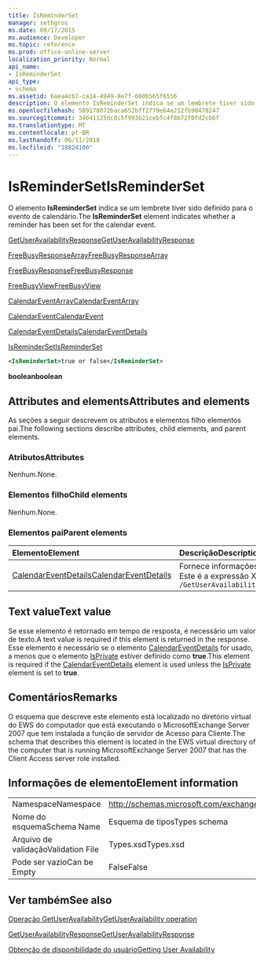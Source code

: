 ```yaml
---
title: IsReminderSet
manager: sethgros
ms.date: 09/17/2015
ms.audience: Developer
ms.topic: reference
ms.prod: office-online-server
localization_priority: Normal
api_name:
- IsReminderSet
api_type:
- schema
ms.assetid: 6aea4cb7-ca14-4949-8e7f-660b565f6556
description: O elemento IsReminderSet indica se um lembrete tiver sido definido para o evento de calendário.
ms.openlocfilehash: 589178072baca652bff2779e64a212fb90478247
ms.sourcegitcommit: 34041125dc8c5f993b21cebfc4f8b72f0fd2cb6f
ms.translationtype: MT
ms.contentlocale: pt-BR
ms.lasthandoff: 06/11/2018
ms.locfileid: "19824100"
---
```

# <a name="isreminderset"></a><span data-ttu-id="3a884-103">IsReminderSet</span><span class="sxs-lookup"><span data-stu-id="3a884-103">IsReminderSet</span></span>

<span data-ttu-id="3a884-104">O elemento **IsReminderSet** indica se um lembrete tiver sido definido para o evento de calendário.</span><span class="sxs-lookup"><span data-stu-id="3a884-104">The **IsReminderSet** element indicates whether a reminder has been set for the calendar event.</span></span> 
  
[<span data-ttu-id="3a884-105">GetUserAvailabilityResponse</span><span class="sxs-lookup"><span data-stu-id="3a884-105">GetUserAvailabilityResponse</span></span>](getuseravailabilityresponse.md)
  
[<span data-ttu-id="3a884-106">FreeBusyResponseArray</span><span class="sxs-lookup"><span data-stu-id="3a884-106">FreeBusyResponseArray</span></span>](freebusyresponsearray.md)
  
[<span data-ttu-id="3a884-107">FreeBusyResponse</span><span class="sxs-lookup"><span data-stu-id="3a884-107">FreeBusyResponse</span></span>](freebusyresponse.md)
  
[<span data-ttu-id="3a884-108">FreeBusyView</span><span class="sxs-lookup"><span data-stu-id="3a884-108">FreeBusyView</span></span>](freebusyview.md)
  
[<span data-ttu-id="3a884-109">CalendarEventArray</span><span class="sxs-lookup"><span data-stu-id="3a884-109">CalendarEventArray</span></span>](calendareventarray.md)
  
[<span data-ttu-id="3a884-110">CalendarEvent</span><span class="sxs-lookup"><span data-stu-id="3a884-110">CalendarEvent</span></span>](calendarevent.md)
  
[<span data-ttu-id="3a884-111">CalendarEventDetails</span><span class="sxs-lookup"><span data-stu-id="3a884-111">CalendarEventDetails</span></span>](calendareventdetails.md)
  
[<span data-ttu-id="3a884-112">IsReminderSet</span><span class="sxs-lookup"><span data-stu-id="3a884-112">IsReminderSet</span></span>](isreminderset.md)
  
```xml
<IsReminderSet>true or false</IsReminderSet>
```

 <span data-ttu-id="3a884-113">**boolean**</span><span class="sxs-lookup"><span data-stu-id="3a884-113">**boolean**</span></span>
## <a name="attributes-and-elements"></a><span data-ttu-id="3a884-114">Attributes and elements</span><span class="sxs-lookup"><span data-stu-id="3a884-114">Attributes and elements</span></span>

<span data-ttu-id="3a884-115">As seções a seguir descrevem os atributos e elementos filho elementos pai.</span><span class="sxs-lookup"><span data-stu-id="3a884-115">The following sections describe attributes, child elements, and parent elements.</span></span>
  
### <a name="attributes"></a><span data-ttu-id="3a884-116">Atributos</span><span class="sxs-lookup"><span data-stu-id="3a884-116">Attributes</span></span>

<span data-ttu-id="3a884-117">Nenhum.</span><span class="sxs-lookup"><span data-stu-id="3a884-117">None.</span></span>
  
### <a name="child-elements"></a><span data-ttu-id="3a884-118">Elementos filho</span><span class="sxs-lookup"><span data-stu-id="3a884-118">Child elements</span></span>

<span data-ttu-id="3a884-119">Nenhum.</span><span class="sxs-lookup"><span data-stu-id="3a884-119">None.</span></span>
  
### <a name="parent-elements"></a><span data-ttu-id="3a884-120">Elementos pai</span><span class="sxs-lookup"><span data-stu-id="3a884-120">Parent elements</span></span>

|<span data-ttu-id="3a884-121">**Elemento**</span><span class="sxs-lookup"><span data-stu-id="3a884-121">**Element**</span></span>|<span data-ttu-id="3a884-122">**Descrição**</span><span class="sxs-lookup"><span data-stu-id="3a884-122">**Description**</span></span>|
|:-----|:-----|
|[<span data-ttu-id="3a884-123">CalendarEventDetails</span><span class="sxs-lookup"><span data-stu-id="3a884-123">CalendarEventDetails</span></span>](calendareventdetails.md) <br/> |<span data-ttu-id="3a884-124">Fornece informações adicionais sobre um evento de calendário.</span><span class="sxs-lookup"><span data-stu-id="3a884-124">Provides additional information about a calendar event.</span></span>  <br/> <span data-ttu-id="3a884-125">Este é a expressão XPath para esse elemento:</span><span class="sxs-lookup"><span data-stu-id="3a884-125">The following is the XPath expression to this element:</span></span>  <br/>  `/GetUserAvailabilityResponse/FreeBusyResponseArray/FreeBusyResponse/FreeBusyView/CalendarEventArray/CalendarEvent[i]/CalendarEventDetails` <br/> |
   
## <a name="text-value"></a><span data-ttu-id="3a884-126">Text value</span><span class="sxs-lookup"><span data-stu-id="3a884-126">Text value</span></span>

<span data-ttu-id="3a884-127">Se esse elemento é retornado em tempo de resposta, é necessário um valor de texto.</span><span class="sxs-lookup"><span data-stu-id="3a884-127">A text value is required if this element is returned in the response.</span></span> <span data-ttu-id="3a884-128">Esse elemento é necessário se o elemento [CalendarEventDetails](calendareventdetails.md) for usado, a menos que o elemento [IsPrivate](isprivate.md) estiver definido como **true**.</span><span class="sxs-lookup"><span data-stu-id="3a884-128">This element is required if the [CalendarEventDetails](calendareventdetails.md) element is used unless the [IsPrivate](isprivate.md) element is set to **true**.</span></span>
  
## <a name="remarks"></a><span data-ttu-id="3a884-129">Comentários</span><span class="sxs-lookup"><span data-stu-id="3a884-129">Remarks</span></span>

<span data-ttu-id="3a884-130">O esquema que descreve este elemento está localizado no diretório virtual do EWS do computador que está executando o MicrosoftExchange Server 2007 que tem instalada a função de servidor de Acesso para Cliente.</span><span class="sxs-lookup"><span data-stu-id="3a884-130">The schema that describes this element is located in the EWS virtual directory of the computer that is running MicrosoftExchange Server 2007 that has the Client Access server role installed.</span></span>
  
## <a name="element-information"></a><span data-ttu-id="3a884-131">Informações de elemento</span><span class="sxs-lookup"><span data-stu-id="3a884-131">Element information</span></span>

|||
|:-----|:-----|
|<span data-ttu-id="3a884-132">Namespace</span><span class="sxs-lookup"><span data-stu-id="3a884-132">Namespace</span></span>  <br/> |http://schemas.microsoft.com/exchange/services/2006/types  <br/> |
|<span data-ttu-id="3a884-133">Nome do esquema</span><span class="sxs-lookup"><span data-stu-id="3a884-133">Schema Name</span></span>  <br/> |<span data-ttu-id="3a884-134">Esquema de tipos</span><span class="sxs-lookup"><span data-stu-id="3a884-134">Types schema</span></span>  <br/> |
|<span data-ttu-id="3a884-135">Arquivo de validação</span><span class="sxs-lookup"><span data-stu-id="3a884-135">Validation File</span></span>  <br/> |<span data-ttu-id="3a884-136">Types.xsd</span><span class="sxs-lookup"><span data-stu-id="3a884-136">Types.xsd</span></span>  <br/> |
|<span data-ttu-id="3a884-137">Pode ser vazio</span><span class="sxs-lookup"><span data-stu-id="3a884-137">Can be Empty</span></span>  <br/> |<span data-ttu-id="3a884-138">False</span><span class="sxs-lookup"><span data-stu-id="3a884-138">False</span></span>  <br/> |
   
## <a name="see-also"></a><span data-ttu-id="3a884-139">Ver também</span><span class="sxs-lookup"><span data-stu-id="3a884-139">See also</span></span>



[<span data-ttu-id="3a884-140">Operação GetUserAvailability</span><span class="sxs-lookup"><span data-stu-id="3a884-140">GetUserAvailability operation</span></span>](getuseravailability-operation.md)
  
[<span data-ttu-id="3a884-141">GetUserAvailabilityResponse</span><span class="sxs-lookup"><span data-stu-id="3a884-141">GetUserAvailabilityResponse</span></span>](getuseravailabilityresponse.md)


[<span data-ttu-id="3a884-142">Obtenção de disponibilidade do usuário</span><span class="sxs-lookup"><span data-stu-id="3a884-142">Getting User Availability</span></span>](http://msdn.microsoft.com/library/d4133fcb-9b0f-4e6b-aadf-a389da83516a%28Office.15%29.aspx)

